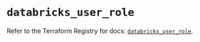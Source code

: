 # `databricks_user_role`

Refer to the Terraform Registry for docs: [`databricks_user_role`](https://registry.terraform.io/providers/databricks/databricks/1.43.0/docs/resources/user_role).
